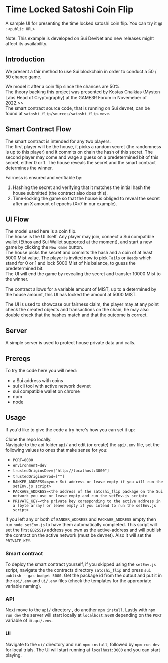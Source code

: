 # Time Locked Satoshi Coin Flip

A sample UI for presenting the time locked satoshi coin flip.
You can try it @ : `<public URL>`

Note: This example is developed on Sui DevNet and new releases might affect its availability.

## Introduction

We present a fair method to use Sui blockchain in order to conduct a 50 / 50 chance game.

We model it after a coin flip since the chances are 50%.<br/>
The theory backing this project was presented by Kostas Chalkias (Mysten Labs Head of Cryptography) at the GAME3R Forum in Novemeber of 2022.>><br/>
The smart contract source code, that is running on Sui devnet, can be found at `satoshi_flip/sources/satoshi_flip.move`.

## Smart Contract Flow

The smart contract is intended for any two players.<br/>
The first player will be the house, it picks a random secret (the randomness is up to this player) and it commits on chain the hash of this secret.
The second player may come and wage a guess on a predetermined bit of this secret, either 0 or 1.
The house reveals the secret and the smart contract determines the winner.

Fairness is ensured and verifiable by:

1) Hashing the secret and verifying that it matches the initial hash the house submitted (the contract also does this).
2) Time-locking the game so that the house is obliged to reveal the secret after an X amount of epochs (X=7 in our example). 

## UI Flow

The model used here is a coin flip.<br/>
The house is the UI itself. Any player may join, connect a Sui compatible wallet (Ethos and Sui Wallet supported at the moment), and start a new game by clicking the `New Game` button. <br/>
The house picks the secret and commits the hash and a coin of at least 5000 Mist value.
The player is invited now to pick `Tails` or `Heads` which stand for 0 or 1 and lock 5000 Mist of his balance, to guess the predetermined bit.<br/>
The UI will end the game by revealing the secret and transfer 10000 Mist to the winner.

The contract allows for a variable amount of MIST, up to a determined by the house amount, this UI has locked the amount at 5000 MIST.

The UI is used to showcase our fairness claim, the player may at any point check the created objects and transactions on the chain, he may also double check that the hashes match and that the outcome is correct.

## Server
A simple server is used to protect house private data and calls.

## Prereqs
To try the code here you will need:
- a Sui address with coins
- sui cli tool with active network devnet
- sui compatible wallet on chrome
- npm
- node

## Usage
If you'd like to give the code a try here's how you can set it up:

Clone the repo locally.<br/>
Navigate to the api folder `api/` and edit (or create) the `api/.env` file, set the following values to ones that make sense for you:

- `PORT=8080`
- `environment=dev`
- `trustedOriginsDev=["http://localhost:3000"]`
- `trustedOriginsProd=[""]`
- `BANKER_ADDRESS=<your Sui address or leave empty if you will run the setEnv.js script>`
- `PACKAGE_ADDRESS=<the address of the satoshi_flip package on the Sui network you use or leave empty and run the setEnv.js script>`
- `PRIVATE_KEY=<the private key coresponding to the active address in a [byte array] or leave empty if you intend to run the setEnv.js script>`

If you left any or both of `BANKER_ADDRESS` and `PACKAGE_ADDRESS` empty then run `node setEnv.js` to have them automatically completed.
This script will set the first `ED25519` address you own as the active-address and will publish the contract on the active network (must be devnet).
Also it will set the `PRIVATE_KEY`.

### Smart contract
To deploy the smart contract yourself, if you skipped using the `setEnv.js` script, navigate the the contracts directory `satoshi_flip` and press `sui publish --gas-budget 5000`. Get the package id from the output and put it in the `api/.env` and `ui/.env` files (check the templates for the appropriate variable naming).

### API
Next move to the `api/` directory , do another `npm install`.
Lastly with `npm run dev` the server will start locally at `localhost:8080` depending on the `PORT` variable of in `api/.env`.

### UI
Navigate to the `ui/` directory and run `npm install`, followed by `npm run dev` for local trials. The UI will start running at `localhost:3000` and you can start playing.
